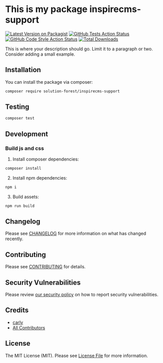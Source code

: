 # This is my package inspirecms-support

[![Latest Version on Packagist](https://img.shields.io/packagist/v/solutionforest/inspirecms-support.svg?style=flat-square)](https://packagist.org/packages/solutionforest/inspirecms-support)
[![GitHub Tests Action Status](https://img.shields.io/github/actions/workflow/status/solutionforest/inspirecms-support/run-tests.yml?branch=main&label=tests&style=flat-square)](https://github.com/solutionforest/inspirecms-support/actions?query=workflow%3Arun-tests+branch%3Amain)
[![GitHub Code Style Action Status](https://img.shields.io/github/actions/workflow/status/solutionforest/inspirecms-support/fix-php-code-styling.yml?branch=main&label=code%20style&style=flat-square)](https://github.com/solutionforest/inspirecms-support/actions?query=workflow%3A"Fix+PHP+code+styling"+branch%3Amain)
[![Total Downloads](https://img.shields.io/packagist/dt/solutionforest/inspirecms-support.svg?style=flat-square)](https://packagist.org/packages/solutionforest/inspirecms-support)



This is where your description should go. Limit it to a paragraph or two. Consider adding a small example.

## Installation

You can install the package via composer:

```bash
composer require solution-forest/inspirecms-support
```

## Testing

```bash
composer test
```

## Development
### Build js and css

1. Install composer dependencies:
```bash
composer install
```

2. Install npm dependencies:
```bash
npm i 
```

3. Build assets:
```bash
npm run build
```

## Changelog

Please see [CHANGELOG](CHANGELOG.md) for more information on what has changed recently.

## Contributing

Please see [CONTRIBUTING](.github/CONTRIBUTING.md) for details.

## Security Vulnerabilities

Please review [our security policy](../../security/policy) on how to report security vulnerabilities.

## Credits

- [carly](https://github.com/solutionforest)
- [All Contributors](../../contributors)

## License

The MIT License (MIT). Please see [License File](LICENSE.md) for more information.

